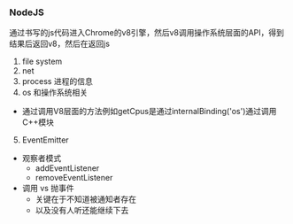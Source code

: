 ### NodeJS
  通过书写的js代码进入Chrome的v8引擎，然后v8调用操作系统层面的API，得到结果后返回v8，然后在返回js
1. file system
2. net
3. process 进程的信息
4. os 和操作系统相关
  + 通过调用V8层面的方法例如getCpus是通过internalBinding('os')通过调用C++模块
5. EventEmitter
  + 观察者模式
    + addEventListener
    + removeEventListener
  + 调用 vs 抛事件
    + 关键在于不知道被通知者存在
    + 以及没有人听还能继续下去